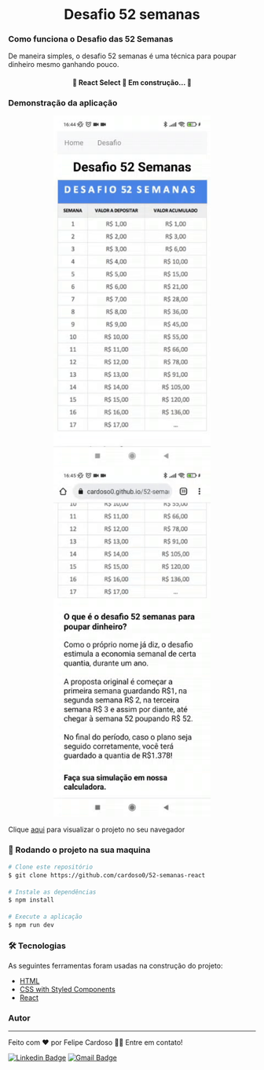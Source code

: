 <h1 align="center">Desafio 52 semanas</h1>

### Como funciona o Desafio das 52 Semanas

<p>De maneira simples, o desafio 52 semanas é uma técnica para poupar dinheiro mesmo ganhando pouco.</p>

<h4 align="center"> 
	🚧  React Select 🚀 Em construção...  🚧
</h4>

### Demonstração da aplicação

<p align="center">
  <img width="320" src="src/assets/to_readme/02.gif">
  <img width="320" src="src/assets/to_readme/01.gif">
</p>

Clique [aqui](https://cardoso0.github.io/52-semanas-react/) para visualizar o projeto no seu navegador

### 🎲 Rodando o projeto na sua maquina

```bash
# Clone este repositório
$ git clone https://github.com/cardoso0/52-semanas-react

# Instale as dependências
$ npm install

# Execute a aplicação
$ npm run dev

```

### 🛠 Tecnologias

As seguintes ferramentas foram usadas na construção do projeto:

- [HTML](https://www.w3schools.com/html/)
- [CSS with Styled Components](https://styled-components.com/)
- [React](https://pt-br.reactjs.org/)

### Autor
---
Feito com ❤️ por Felipe Cardoso 👋🏽 Entre em contato!

[![Linkedin Badge](https://img.shields.io/badge/-Felipe-blue?style=flat-square&logo=Linkedin&logoColor=white&link=https://www.linkedin.com/in/felipe-pontes-cardoso-9b93401a0/)](https://www.linkedin.com/in/felipe-pontes-cardoso-9b93401a0/) 
[![Gmail Badge](https://img.shields.io/badge/-felipepontescardoso@yahoo.com.br-blue?style=flat-square&logo=Yahoo&logoColor=white&link=mailto:felipepontescardoso@yahoo.com.br)](mailto:felipepontescardoso@yahoo.com.br)

